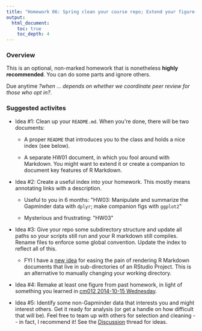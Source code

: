 ```yaml
---
title: "Homework 06: Spring clean your course repo; Extend your figure-making prowess; Get some new data"
output:
  html_document:
    toc: true
    toc_depth: 4
---
```


### Overview

This is an optional, non-marked homework that is nonetheless __highly recommended__. You can do some parts and ignore others.

Due anytime *?when ... depends on whether we coordinate peer review for those who opt in?*.

### Suggested activites

  * Idea #1: Clean up your `README.md`. When you're done, there will be two documents:
  
    - A proper `README` that introduces you to the class and holds a nice index (see below).
    
    - A separate HW01 document, in which you fool around with Markdown. You might want to extend it or create a companion to document key features of R Markdown.
  
  * Idea #2: Create a useful index into your homework. This mostly means annotating links with a description.
  
    - Useful to you in 6 months: "HW03: Manipulate and summarize the Gapminder data with `dplyr`; make companion figs with `ggplot2`"
    
    - Mysterious and frustrating: "HW03"
  
  * Idea #3: Give your repo some subdirectory structure and update all paths so your scripts still run and your R markdown still compiles. Rename files to enforce some global convention. Update the index to reflect all of this.
  
    - FYI I have a [new idea](https://gist.github.com/jennybc/362f52446fe1ebc4c49f) for easing the pain of rendering R Markdown documents that live in sub-directories of an RStudio Project. This is an alternative to manually changing your working directory.
    
  
  * Idea #4: Remake at least one figure from past homework, in light of something you learned in [cm012 2014-10-15 Wednesday](http://stat545-ubc.github.io/cm012_effective-graphs-and-practical-tips.html).
    
  * Idea #5: Identify some non-Gapminder data that interests you and might interest others. Get it ready for analysis (or get a handle on how difficult that will be). Feel free to team up with others for selection and cleaning -- in fact, I recommend it! See the [Discussion](https://github.com/STAT545-UBC/Discussion/issues/39) thread for ideas.
